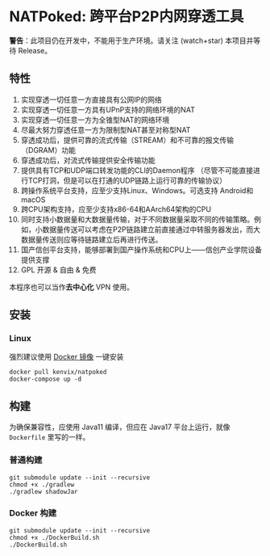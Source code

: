 # NATPoked: 跨平台P2P内网穿透工具

**警告**：此项目仍在开发中，不能用于生产环境。请关注 (watch+star) 本项目并等待 Release。

## 特性

1. 实现穿透一切任意一方直接具有公网IP的网络
2. 实现穿透一切任意一方具有UPnP支持的网络环境的NAT
3. 实现穿透一切任意一方为全锥型NAT的网络环境
4. 尽最大努力穿透任意一方为限制型NAT甚至对称型NAT
5. 穿透成功后，提供可靠的流式传输（STREAM）和不可靠的报文传输（DGRAM）功能
6. 穿透成功后，对流式传输提供安全传输功能
7. 提供具有TCP和UDP端口转发功能的CLI的Daemon程序
    （尽管不可能直接进行TCP打洞，但是可以在打通的UDP链路上运行可靠的传输协议）
8. 跨操作系统平台支持，应至少支持Linux、Windows。可选支持 Android和macOS
9. 跨CPU架构支持，应至少支持x86-64和AArch64架构的CPU
10. 同时支持小数据量和大数据量传输，对于不同数据量采取不同的传输策略。例如，小数据量传送可以考虑在P2P链路建立前直接通过中转服务器发出，而大数据量传送则应等待链路建立后再进行传送。
11. 国产信创平台支持，能够部署到国产操作系统和CPU上——信创产业学院设备提供支撑
12. GPL 开源 & 自由 & 免费

本程序也可以当作**去中心化** VPN 使用。

## 安装

### Linux

强烈建议使用 [Docker 镜像](https://hub.docker.com/r/kenvix/natpoked) 一键安装

```shell
docker pull kenvix/natpoked
docker-compose up -d
```

## 构建

为确保兼容性，应使用 Java11 编译，但应在 Java17 平台上运行，就像 `Dockerfile` 里写的一样。

### 普通构建
```shell
git submodule update --init --recursive
chmod +x ./gradlew
./gradlew shadowJar
```

### Docker 构建
```shell
git submodule update --init --recursive
chmod +x ./DockerBuild.sh
./DockerBuild.sh
```
